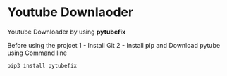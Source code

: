 # Youtube Downlaoder

Youtube Downloader by using **pytubefix**

Before using the projcet
1 - Install Git
2 - Install pip and Download pytube using Command line
```bash 
pip3 install pytubefix
```